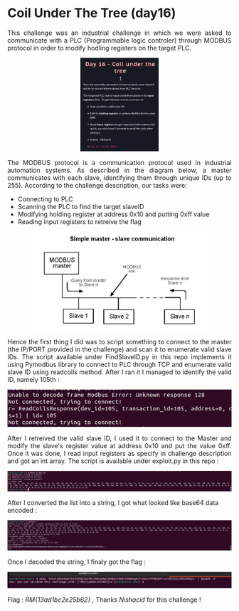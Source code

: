 # Coil Under The Tree (day16)

<p align="justify">This challenge was an industrial challenge in which we were asked to communicate with a PLC (Programmable logic controler) through MODBUS protocol in order to modify hodling registers on the target PLC. </p>

<p align="center"><img src="Screenshots/S1.png" alt="Desc" style="width:35%"></p>

<p align="justify">The MODBUS protocol is a communication protocol used in industrial automation systems. As described in the diagram below, a master communicates with each slave, identifying them through unique IDs (up to 255). According to the challenge description, our tasks were:</p>

- Connecting to PLC
- Scanning the PLC to find the target slaveID
- Modifying holding register at address 0x10 and putting 0xff value
- Reading input registers to retreive the flag

<p align="center"><img src="Screenshots/S2.png" alt="Desc"></p>

<p align="justify">Hence the first thing I did was to script something to connect to the master (the IP/PORT provided in the challenge) and scan it to enumerate valid slave IDs. The script available under FindSlaveID.py in this repo implements it using Pymodbus library to connect to PLC through TCP and enumerate valid slave ID using readcoils method. After I ran it I managed to identify the valid ID, namely 105th :</p>

<p align="center"><img src="Screenshots/S3.png" alt="Desc"></p>

<p align="justify"> After I retreived the valid slave ID, I used it to connect to the Master and modify the slave's register value at address 0x10 and put the value 0xff. Once it was done, I read input registers as specify in challenge description and got an int array. The script is available under exploit.py in this repo : </p>

<p align="center"><img src="Screenshots/S4.png" alt="Desc"></p>

After I converted the list into a string, I got what looked like base64 data encoded : 

<p align="center"><img src="Screenshots/S5.png" alt="Desc"></p>

Once I decoded the string, I finaly got the flag : 

<p align="center"><img src="Screenshots/S6.png" alt="Desc"></p>

Flag : _RM{13ad1bc2e25b62}_ , Thanks _Nishacid_ for this challenge ! 
